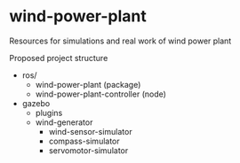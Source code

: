 # wind-power-plant
Resources for simulations and real work of wind power plant

Proposed project structure
- ros/
  - wind-power-plant (package)
  - wind-power-plant-controller (node)
- gazebo
  - plugins
  - wind-generator
    - wind-sensor-simulator
    - compass-simulator
    - servomotor-simulator

